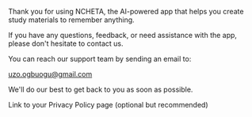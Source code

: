 Thank you for using NCHETA, the AI-powered app that helps you create study materials to remember anything.

If you have any questions, feedback, or need assistance with the app, please don't hesitate to contact us.

You can reach our support team by sending an email to:

uzo.ogbuogu@gmail.com

We'll do our best to get back to you as soon as possible.

Link to your Privacy Policy page (optional but recommended)